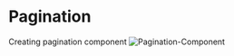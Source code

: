 # Pagination
Creating pagination component
![Pagination-Component](https://user-images.githubusercontent.com/77103357/140046048-443c97ed-9e84-4c8d-8a42-d14607b2366b.png)    

